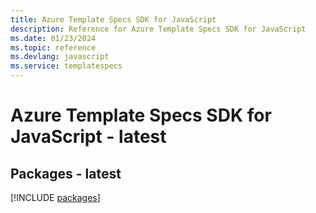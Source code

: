 ```yaml
---
title: Azure Template Specs SDK for JavaScript
description: Reference for Azure Template Specs SDK for JavaScript
ms.date: 01/23/2024
ms.topic: reference
ms.devlang: javascript
ms.service: templatespecs
---
```

# Azure Template Specs SDK for JavaScript - latest
## Packages - latest
[!INCLUDE [packages](template-specs-index.md)]